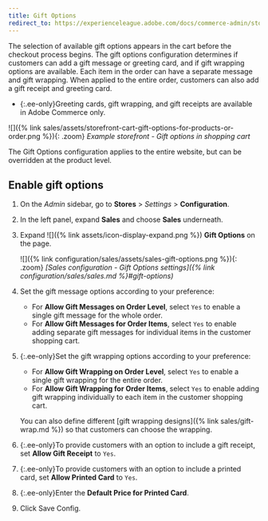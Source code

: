 ```yaml
---
title: Gift Options
redirect_to: https://experienceleague.adobe.com/docs/commerce-admin/stores-sales/point-of-purchase/cart/cart-configuration.html#gift-options
---
```


The selection of available gift options appears in the cart before the checkout process begins. The gift options configuration determines if customers can add a gift message or greeting card, and if gift wrapping options are available. Each item in the order can have a separate message and gift wrapping. When applied to the entire order, customers can also add a gift receipt and greeting card.

- {:.ee-only}Greeting cards, gift wrapping, and gift receipts are available in Adobe Commerce only.

![]({% link sales/assets/storefront-cart-gift-options-for-products-or-order.png %}){: .zoom}
_Example storefront - Gift options in shopping cart_

The Gift Options configuration applies to the entire website, but can be overridden at the product level.

## Enable gift options

1. On the _Admin_ sidebar, go to **Stores** > _Settings_ > **Configuration**.

1. In the left panel, expand **Sales** and choose **Sales** underneath.

1. Expand ![]({% link assets/icon-display-expand.png %}) **Gift Options** on the page.

    ![]({% link configuration/sales/assets/sales-gift-options.png %}){: .zoom}
    _[Sales configuration - Gift Options settings]({% link configuration/sales/sales.md %}#gift-options)_

1. Set the gift message options according to your preference:

   - For **Allow Gift Messages on Order Level**, select `Yes` to enable a single gift message for the whole order.
   - For **Allow Gift Messages for Order Items**, select `Yes` to enable adding separate gift messages for individual items in the customer shopping cart.

1. {:.ee-only}Set the gift wrapping options according to your preference:

   - For **Allow Gift Wrapping on Order Level**, select `Yes` to enable a single gift wrapping for the entire order.
   - For **Allow Gift Wrapping for Order Items**, select `Yes` to enable adding gift wrapping individually to each item in the customer shopping cart.

   You can also define different [gift wrapping designs]({% link sales/gift-wrap.md %}) so that customers can choose the wrapping.

1. {:.ee-only}To provide customers with an option to include a gift receipt, set **Allow Gift Receipt** to `Yes`.

1. {:.ee-only}To provide customers with an option to include a printed card, set **Allow Printed Card** to `Yes`.

1. {:.ee-only}Enter the **Default Price for Printed Card**.

1. Click <span class="btn">Save Config</span>.
